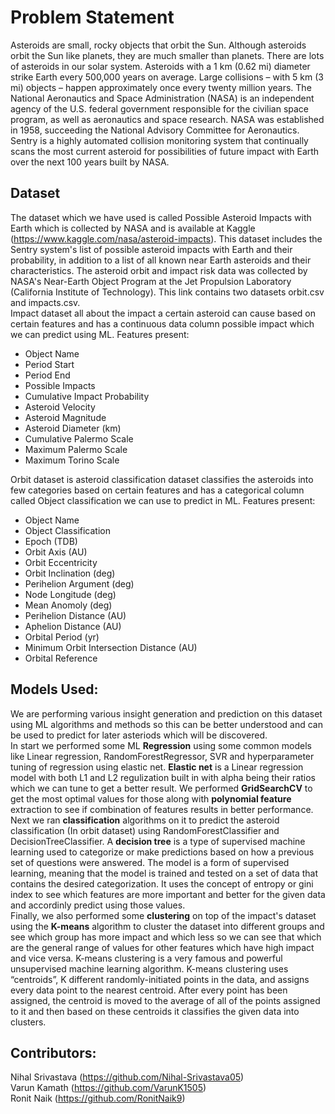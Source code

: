 # Problem Statement
Asteroids are small, rocky objects that orbit the Sun. Although asteroids orbit the Sun like planets, they are much smaller than planets. There are lots of asteroids in our solar system. Asteroids with a 1 km (0.62 mi) diameter strike Earth every 500,000 years on average. Large collisions – with 5 km (3 mi) objects – happen approximately once every twenty million years. The National Aeronautics and Space Administration (NASA) is an independent agency of the U.S. federal government responsible for the civilian space program, as well as aeronautics and space research. NASA was established in 1958, succeeding the National Advisory Committee for Aeronautics. Sentry is a highly automated collision monitoring system that continually scans the most current asteroid for possibilities of future impact with Earth over the next 100 years built by NASA.

## Dataset
The dataset which we have used is called Possible Asteroid Impacts with Earth which is collected by NASA and is available at Kaggle (https://www.kaggle.com/nasa/asteroid-impacts). This dataset includes the Sentry system's list of possible asteroid impacts with Earth and their probability, in addition to a list of all known near Earth asteroids and their characteristics. The asteroid orbit and impact risk data was collected by NASA's Near-Earth Object Program at the Jet Propulsion Laboratory (California Institute of Technology). This link contains two datasets orbit.csv and impacts.csv.  
Impact dataset all about the impact a certain asteroid can cause based on certain features and has a continuous data column possible impact which we can predict using ML. Features present:  
- Object Name
- Period Start
- Period End
- Possible Impacts
- Cumulative Impact Probability
- Asteroid Velocity
- Asteroid Magnitude
- Asteroid Diameter (km)
- Cumulative Palermo Scale
- Maximum Palermo Scale
- Maximum Torino Scale  

Orbit dataset is asteroid classification dataset classifies the asteroids into few categories based on certain features and has a categorical column called Object classification we can use to predict in ML. Features present:  
- Object Name
- Object Classification
- Epoch (TDB)
- Orbit Axis (AU)
- Orbit Eccentricity
- Orbit Inclination (deg)
- Perihelion Argument (deg)
- Node Longitude (deg)
- Mean Anomoly (deg)
- Perihelion Distance (AU)
- Aphelion Distance (AU)
- Orbital Period (yr)
- Minimum Orbit Intersection Distance (AU)
- Orbital Reference

## Models Used:
We are performing various insight generation and prediction on this dataset using ML algorithms and methods so this can be better understood and can be used to predict for later asteriods which will be discovered.  
In start we performed some ML **Regression** using some common models like Linear regression, RandomForestRegressor, SVR and hyperparameter tuning of regression using elastic net. **Elastic net** is a Linear regression model with both L1 and L2 regulization built in with alpha being their ratios which we can tune to get a better result. We performed **GridSearchCV** to get the most optimal values for those along with **polynomial feature** extraction to see if combination of features results in better performance.    
Next we ran **classification** algorithms on it to predict the asteroid classification (In orbit dataset) using RandomForestClassifier and DecisionTreeClassifier. A **decision tree** is a type of supervised machine learning used to categorize or make predictions based on how a previous set of questions were answered. The model is a form of supervised learning, meaning that the model is trained and tested on a set of data that contains the desired categorization. It uses the concept of entropy or gini index to see which features are more important and better for the given data and accordinly predict using those values.  
Finally, we also performed some **clustering** on top of the impact's dataset using the **K-means** algorithm to cluster the dataset into different groups and see which group has more impact and which less so we can see that which are the general range of values for other features which have high impact and vice versa. K-means clustering is a very famous and powerful unsupervised machine learning algorithm. K-means clustering uses “centroids”, K different randomly-initiated points in the data, and assigns every data point to the nearest centroid. After every point has been assigned, the centroid is moved to the average of all of the points assigned to it and then based on these centroids it classifies the given data into clusters.  

## Contributors:
Nihal Srivastava (https://github.com/Nihal-Srivastava05)  
Varun Kamath (https://github.com/VarunK1505)  
Ronit Naik (https://github.com/RonitNaik9)  
